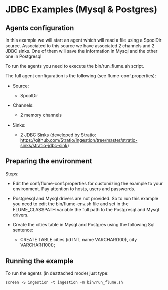 JDBC Examples (Mysql & Postgres)
================================

Agents configuration
--------------------

In this example we will start an agent which will read a file using a SpoolDir source. Associated to this source we 
have associated 2 channels and 2 JDBC sinks. One of them will save the information in Mysql and the other one in 
Postgresql

To run the agents you need to execute the bin/run_flume.sh script.

The full agent configuration is the following (see flume-conf.properties):

* Source: 
  - SpoolDir

* Channels:
  - 2 memory channels

* Sinks:
  - 2 JDBC Sinks (developed by Stratio: https://github.com/Stratio/Ingestion/tree/master/stratio-sinks/stratio-jdbc-sink)  
  

Preparing the environment
-------------------------

Steps:
* Edit the conf/flume-conf.properties for customizing the example to your environment. Pay attention to hosts, users 
and passwords. 

* Postgresql and Mysql drivers are not provided. So to run this example you need to edit the bin/flume-env.sh file and 
set in the FLUME_CLASSPATH variable the full path to the Postgresql and Mysql drivers.

* Create the cities table in Mysql and Postgres using the following Sql sentence:
    - CREATE TABLE cities (id INT, name VARCHAR(100), city VARCHAR(100));


Running the example
-------------------

To run the agents (in deattached mode) just type:

```
screen -S ingestion -t ingestion -m bin/run_flume.sh
```